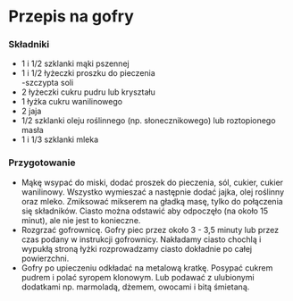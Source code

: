 # Przepis na gofry
### Składniki<br>
- 1 i 1/2 szklanki mąki pszennej<br>
- 1 i 1/2 łyżeczki proszku do pieczenia<br>
-szczypta soli<br>
- 2 łyżeczki cukru pudru lub kryształu<br>
- 1 łyżka cukru wanilinowego<br>
- 2 jaja<br>
- 1/2 szklanki oleju roślinnego (np. słonecznikowego) lub roztopionego masła<br>
- 1 i 1/3 szklanki mleka<br>
### Przygotowanie<br>
- Mąkę wsypać do miski, dodać proszek do pieczenia, sól, cukier, cukier wanilinowy. Wszystko wymieszać a następnie dodać jajka, olej roślinny oraz mleko. Zmiksować mikserem na gładką masę, tylko do połączenia się składników. Ciasto można odstawić aby odpoczęło (na około 15 minut), ale nie jest to konieczne.<br>
- Rozgrzać gofrownicę. Gofry piec przez około 3 - 3,5 minuty lub przez czas podany w instrukcji gofrownicy. Nakładamy ciasto chochlą i wypukłą stroną łyżki rozprowadzamy ciasto dokładnie po całej powierzchni.<br>
- Gofry po upieczeniu odkładać na metalową kratkę. Posypać cukrem pudrem i polać syropem klonowym. Lub podawać z ulubionymi dodatkami np. marmoladą, dżemem, owocami i bitą śmietaną.<br>

